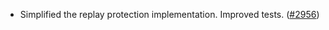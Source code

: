 - Simplified the replay protection implementation. Improved tests.
  ([\#2956](https://github.com/anoma/namada/pull/2956))
